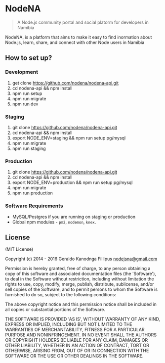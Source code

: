 # NodeNA

> A Node.js community portal and social platorm for developers in Namibia


NodeNA, is a platform that aims to make it easy to find inormation about Node.js, learn, share, and connect with other Node users in Namibia


## How to set up?

### Development

1. get clone https://github.com/nodena/nodena-api.git
2. cd nodena-api && npm install 
3. npm run setup
4. npm run migrate
5. npm run dev

### Staging
  1. git clone https://github.com/nodena/nodena-api.git
  2. cd nodena-api && npm install
  3. export NODE_ENV=staging && npm run setup pg/mysql
  4. npm run migrate
  5. npm run staging

### Production
  1. git clone https://github.com/nodena/nodena-api.git
  2. cd nodena-api && npm install
  3. export NODE_ENV=production && npm run setup pg/mysql
  4. npm run migrate
  5. npm run production


### Software Requirements
  - MySQL/Postgres if you are running on staging or production
  - Global npm modules - `pm2`, `nodemon`, `knex`.


License
-------

(MIT License)

Copyright (c) 2014 - 2016 Geraldo Kanodnga Fillipus <nodejsna@gmail.com>

Permission is hereby granted, free of charge, to any person obtaining a copy of this software and associated documentation files (the 'Software'), to deal in the Software without restriction, including without limitation the rights to use, copy, modify, merge, publish, distribute, sublicense, and/or sell copies of the Software, and to permit persons to whom the Software is furnished to do so, subject to the following conditions:

The above copyright notice and this permission notice shall be included in all copies or substantial portions of the Software.

THE SOFTWARE IS PROVIDED 'AS IS', WITHOUT WARRANTY OF ANY KIND, EXPRESS OR IMPLIED, INCLUDING BUT NOT LIMITED TO THE WARRANTIES OF MERCHANTABILITY, FITNESS FOR A PARTICULAR PURPOSE AND NONINFRINGEMENT. IN NO EVENT SHALL THE AUTHORS OR COPYRIGHT HOLDERS BE LIABLE FOR ANY CLAIM, DAMAGES OR OTHER LIABILITY, WHETHER IN AN ACTION OF CONTRACT, TORT OR OTHERWISE, ARISING FROM, OUT OF OR IN CONNECTION WITH THE SOFTWARE OR THE USE OR OTHER DEALINGS IN THE SOFTWARE.
